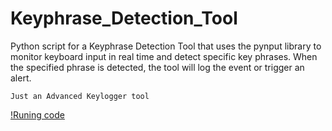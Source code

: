 # Keyphrase_Detection_Tool

Python script for a Keyphrase Detection Tool that uses the pynput library to monitor keyboard input in real time and detect specific key phrases. When the specified phrase is detected, the tool will log the event or trigger an alert.

    Just an Advanced Keylogger tool

[!Runing code](/runing_code.png)